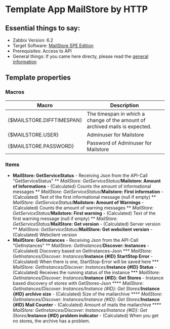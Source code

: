 # Template App MailStore by HTTP
## Essential things to say:
* Zabbix Version: 6.2
* Target Software: [MailStore SPE Edition](https://www.mailstore.com/de/produkte/mailstore-spe/)
* Prerequisites: Access to API
* General things: If you came here directy, please read the [general information](../readme.md)
## Template properties
### Macros

| Macro | Description |
| --- | --- |
| {$MAILSTORE.DIFFTIMESPAN} | The timespan in which a change of the amount of archived mails is expected. |
| {$MAILSTORE.USER} | Adminuser for Mailstore |
| {$MAILSTORE.PASSWORD} | Password of Adminuser for Mailstore |

### Items
* **MailStore: GetServiceStatus** - Receiving Json from the API-Call "GetServiceStatus"
** *MailStore: GetServiceStatus*/**Mailstore: Amount of Informations** - (Calculated) Counts the amount of informational messages
** *MailStore: GetServiceStatus*/**Mailstore: First information** - (Calculated) Text of the first informational message (null if empty)
** *MailStore: GetServiceStatus*/**Mailstore: Amount of Warnings** - (Calculated) Counts the amount of warning messages
** *MailStore: GetServiceStatus*/**Mailstore: First warning** - (Calculated) Text of the first warning message (null if empty)
** *MailStore: GetServiceStatus*/**MailStore: Get version** - (Calculated) Server version
** *MailStore: GetServiceStatus*/**MailStore: Get webclient version** - (Calculated) Webclient version
* **MailStore: GetInstances** - Receiving Json from the API-Call "GetInstances"
** *MailStore: GetInstances*/**Discover: Instances** - (Calculated) Discovery based on GetInstances-Json
*** *MailStore: GetInstances/Discover: Instances*/**Instance {#ID} StartStop Error** - (Calculated) When there is one, StartStop-Error will be saved here
*** *MailStore: GetInstances/Discover: Instances*/**Instance {#ID} Status** - (Calculated) Receives the running status of the instance
*** *MailStore: GetInstances/Discover: Instances*/**Instance {#ID}: Get Stores** - Instance based discovery of stores with GetStores-Json
**** *MailStore: GetInstances/Discover: Instances/Instance {#ID}: Get Stores*/**Instance {#ID} archive size** - (Calculated) Size of the mailarchive
**** *MailStore: GetInstances/Discover: Instances/Instance {#ID}: Get Stores*/**Instance {#ID} Mail Counter** - (Calculated) Amount of mails the mailarchive
**** *MailStore: GetInstances/Discover: Instances/Instance {#ID}: Get Stores*/**Instance {#ID} problem indicator** - (Calculated) When you get no stores, the archive has a problem.
